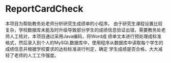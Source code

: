 # ReportCardCheck
本项目为帮助教务处老师分析研究生成绩单的小程序。
由于研究生课程设置比较复杂，学校数据库未能及时升级导致部分学生的成绩信息验证出错，需要教务处老师人工核对，本项目通过采用Java编码，将Word成
绩单文本进行预处理成标准格式，然后录入到个人的MySQL数据库中，使用程序从数据库中读取每个学生的成绩信息并根据学校要求的达标标准进行判定，确定
学生成绩是否合格，大大减轻了老师的人工工作强度。
